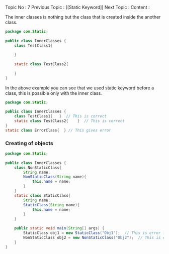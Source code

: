 Topic No : 7
Previous Topic : [[Static Keyword]]
Next Topic : 
Content : 

The inner classes is nothing but the class that is created inside the another class.

```Java
package com.Static;  
  
public class InnerClasses {  
    class TestClass1{  
    
    }  
  
    static class TestClass2{  
      
    }  
}
```

In the above example you can see that we used static keyword before a class, this is possible only with the inner class.

```Java
package com.Static;  
  
public class InnerClasses {  
    class TestClass1{   }  // This is correct
    static class TestClass2{    }  // This is correct
}
static class ErrorClass{  } // This gives error
```

### Creating of objects

```Java
package com.Static;  
  
public class InnerClasses {  
    class NonStaticClass{  
        String name;  
        NonStaticClass(String name){  
            this.name = name;  
        }  
    }  
    static class StaticClass{  
        String name;  
        StaticClass(String name){  
            this.name = name;  
        }  
    }  
    
    public static void main(String[] args) {  
        StaticClass obj1 = new StaticClass("Obj1");  // This is error free because it does not depend on InnerClasses class obj.  
        NonStaticClass obj2 = new NonStaticClass("Obj2");  // This is error because it is depend on the obj of InnerClasses.
    }  
}
```
